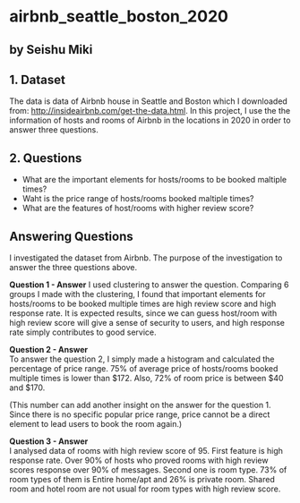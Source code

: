 # airbnb_seattle_boston_2020
## by Seishu Miki


## 1. Dataset

The data is data of Airbnb house in Seattle and Boston which I downloaded from: http://insideairbnb.com/get-the-data.html. 
In this project, I use the the information of hosts and rooms of Airbnb in the locations in 2020 in order to answer three questions.

## 2. Questions
- What are the important elements for hosts/rooms to be booked maltiple times?
- Waht is the price range of hosts/rooms booked maltiple times?
- What are the features of host/rooms with higher review score?

## Answering Questions

I investigated the dataset from Airbnb. The purpose of the investigation to answer the three questions above.

<b>Question 1 - Answer</b>
I used clustering to answer the question. Comparing 6 groups I made with the clustering, I found that important elements for hosts/rooms to be booked multiple times are high review score and high response rate. It is expected results, since we can guess host/room with high review score will give a sense of security to users, and high response rate simply contributes to good service.

<b>Question 2 - Answer</b><br>
To answer the question 2, I simply made a histogram and calculated the percentage of price range. 75% of average price of hosts/rooms booked multiple times is lower than $172. Also, 72% of room price is between $40 and $170.<br>

(This number can add another insight on the answer for the question 1. Since there is no specific popular price range, price cannot be a direct element to lead users to book the room again.) 

<b>Question 3 - Answer</b><br>
I analysed data of rooms with high review score of 95. First feature is high response rate. Over 90% of hosts who proved rooms with high review scores response over 90% of messages. Second one is room type. 73% of room types of them is Entire home/apt and 26% is private room. Shared room and hotel room are not usual for room types with high review score.
